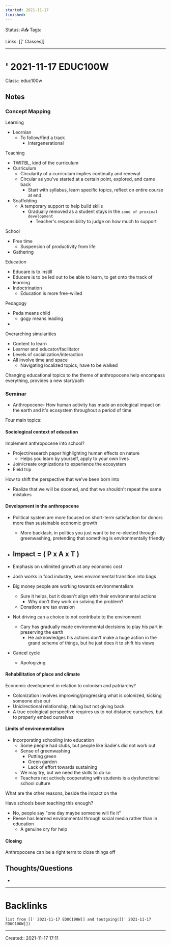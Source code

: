 ```yaml
---
started: 2021-11-17 
finished:
---
```

Status: #📥
Tags: 

Links: [[' Classes]]
___
# ' 2021-11-17 EDUC100W
Class:: educ100w

## Notes
### Concept Mapping
Learning
- Leornian
	- To follow/find a track
		- Intergenerational

Teaching
- TWITBL, kind of the curriculum
- Curriculum
	- Circularity of a curriculum implies continuity and renewal
	- Circular as you've started at a certain point, explored, and came back
		- Start with syllabus, learn specific topics, reflect on entire course at end
- Scaffolding
	- A temporary support to help build skills
		- Gradually removed as a student stays in the `zone of proximal development`
			- Teacher's responsibility to judge on how much to support

School
- Free time
	- Suspension of productivity from life
- Gathering

Education
- Educare is to instill
- Educere is to be led out to be able to learn, to get onto the track of learning
- Indoctrination
	- Education is more free-willed

Pedagogy
- Peda means child
	- gogy means leading
- 
Overarching simularities
- Content to learn
- Learner and educator/facilitator
- Levels of socialization/interaction
- All involve time and space
	- Navigating localized topics, have to be walked

Changing educational topics to the theme of anthropocene help encompass everything, provides a new start/path

### Seminar
- Anthropocene- How human activity has made an ecological impact on the earth and it's ecosystem throughout a period of time

Four main topics:

#### Sociological context of education
Implement anthropocene into school?
- Project/research paper highlighting human effects on nature
	- Helps you learn by yourself, apply to your own lives
- Join/create orgnizations to experience the ecosystem
- Field trip

How to shift the perspective that we've been born into
- Realize that we will be doomed, and that we shouldn't repeat the same mistakes

#### Development in the anthropocene
- Political system are more focused on short-term satisfaction for donors more than sustainable economic growth
	- More backlash, in politics you just want to be re-elected through greenwashing, pretending that something is environmentally friendly
- Impact = ( P x A x T )
	- 
- Emphasis on unlimited growth at any economic cost

- Josh works in food industry,  sees environmental transition into bags

- Big money people are working towards environmentalism
	- Sure it helps, but it doesn't align with their environmental actions
		- Why don't they work on solving the problem?
	- Donations are tax evasion

- Not driving can a choice to not contribute to the environment
	- Cary has gradually made environmental decisions to play his part in preserving the earth
		- He acknowledges his actions don't make a huge action in the grand scheme of things, but he just does it to shift his views
- Cancel cycle
	- Apologizing
#### Rehabilitation of place and climate
Economic development in relation to colonism and patriarchy?

- Colonization involves improving/progressing what is colonized, kicking someone else out
- Unidirectional relationship, taking but not giving back
- A true ecological perspective requires us to not distance ourselves, but to properly embed ourselves
#### Limits of environmentalism
- Incorporating schooling into education
	- Some people had clubs, but people like Sadie's did not work out
	- Sense of greenwashing
		- Putting green 
		- Green garden 
		- Lack of effort towards sustaining
	- We may try, but we need the skills to do so
	- Teachers not actively cooperating with students is a dysfunctional school culture

What are the other reasons, beside the impact on the

Have schools been teaching this enough?
- No, people say "one day maybe someone will fix it"
- Reese has learned environmental through social media rather than in education
	- A genuine cry for help 
#### Closing
Anthropocene can be a right term to close things off
## Thoughts/Questions
- 
___
# Backlinks
```dataview
list from [[' 2021-11-17 EDUC100W]] and !outgoing([[' 2021-11-17 EDUC100W]])
```
___

Created:: 2021-11-17 17:11
